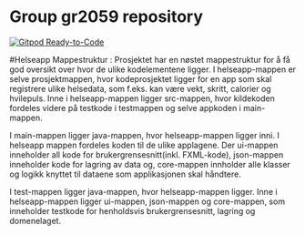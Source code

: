 # Group gr2059 repository
[![Gitpod Ready-to-Code](https://img.shields.io/badge/Gitpod-Ready--to--Code-blue?logo=gitpod)](https://gitpod.idi.ntnu.no/#https://gitlab.stud.idi.ntnu.no/it1901/groups-2020/gr2059/gr2059)

#Helseapp
Mappestruktur :
Prosjektet har en nøstet mappestruktur for å få god oversikt over hvor de ulike 
kodelementene ligger. I helseapp-mappen er selve prosjektmappen, hvor
kodeprosjektet ligger for en app som skal registrere ulike helsedata, som f.eks. 
kan være vekt, skritt, calorier og hvilepuls. Inne i helseapp-mappen ligger 
src-mappen, hvor kildekoden fordeles videre på testkode i testmappen og selve 
appkoden i main-mappen. 

I main-mappen ligger java-mappen, hvor helseapp-mappen ligger inni. I helseapp 
mappen fordeles koden til de ulike applagene. Der ui-mappen inneholder all kode 
for brukergrensesnitt(inkl. FXML-kode), json-mappen inneholder kode for lagring 
av data og, core-mappen innholder alle klasser og logikk knyttet til dataene som 
applikasjonen skal håndtere. 

I test-mappen ligger java-mappen, hvor helseapp-mappen ligger. Inne i 
helseapp-mappen ligger ui-mappen, json-mappen og core-mappen, som inneholder
testkode for henholdsvis brukergrensesnitt, lagring og domenelaget.


